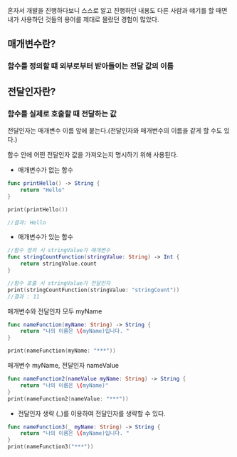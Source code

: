 혼자서 개발을 진행하다보니 스스로 알고 진행하던 내용도 다른 사람과 얘기를 할 때면 내가 사용하던 것들의 용어를 제대로 몰랐던 경험이 많았다. 

## 매개변수란? 
### 함수를 정의할 떄 외부로부터 받아들이는 전달 값의 이름 

## 전달인자란?
### 함수를 실제로 호출할 때 전달하는 값 

전달인자는 매개변수 이름 앞에 붙는다.(전달인자와 매개변수의 이름을 같게 할 수도 있다.)

함수 안에 어떤 전달인자 값을 가져오는지 명시하기 위해 사용된다. 

- 매개변수가 없는 함수 
``` swift 
func printHello() -> String {
    return "Hello"
}

print(printHello())

//결과: Hello
```

- 매개변수가 있는 함수 

``` swift 
//함수 정의 시 stringValue가 매개변수
func stringCountFunction(stringValue: String) -> Int {
    return stringValue.count
}

//함수 호출 시 stringValue가 전달인자
print(stringCountFunction(stringValue: "stringCount"))
//결과 : 11
```

매개변수와 전달인자 모두 myName
``` swift 
func nameFunction(myName: String) -> String {
    return "나의 이름은 \(myName)입니다. "
}

print(nameFunction(myName: "***"))
```

매개변수 myName, 전달인자 nameValue
``` swift 
func nameFunction2(nameValue myName: String) -> String {
    return "나의 이름은 \(myName)"
}
print(nameFunction2(nameValue: "***"))
```

- 전달인자 생략
(_)를 이용하여 전달인자를 생략할 수 있다. 
``` swift 
func nameFunction3(_ myName: String) -> String {
    return "나의 이름은 \(myName)입니다. "
}
print(nameFunction3("***"))
```

